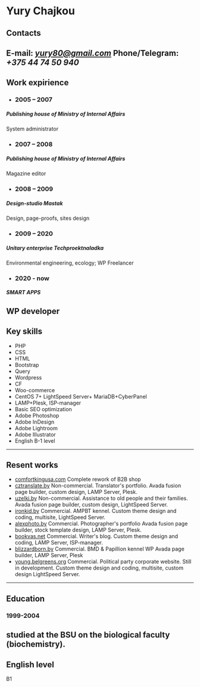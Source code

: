 # Yury Chajkou
## Contacts
 E-mail: *yury80@gmail.com*
Phone/Telegram: *+375 44 74 50 940* 
-------------------------
## Work expirience
* ### 2005 – 2007
##### Publishing house of Ministry of Internal Affairs
System administrator
* ### 2007 – 2008
##### Publishing house of Ministry of Internal Affairs
Magazine editor
* ### 2008 – 2009
##### Design-studio Mastak
Design, page-proofs, sites design
* ### 2009 – 2020
##### Unitary enterprise Techproektnaladka
Environmental engineering, ecology;
WP Freelancer
* ### 2020 - now
##### SMART APPS 
WP developer 
-------------------------
## Key skills
* PHP
* CSS
* HTML
* Bootstrap
* Query
* Wordpress
* CF
* Woo-commerce
* CentOS 7+ LightSpeed Server+ MariaDB+CyberPanel
* LAMP+Plesk, ISP-manager
* Basic SEO optimization
* Adobe Photoshop
* Adobe InDesign
* Adobe Lightroom
* Adobe Illustrator
* English B-1 level
-------------------------
## Resent works
* [comfortkingusa.com](http://comfortkingusa.com) Сomplete rework  of B2B shop
* [cztranslate.by](https://cztranslate.by) Non-commercial. Translator's portfolio. Avada fusion page builder, custom design, LAMP Server, Plesk.
* [uzelki.by](https://uzelki.by) Non-commercial. Assistance to old people and their families. Avada fusion page builder, custom design, LightSpeed Server.
* [ironkid.by](https://ironkid.by) Commercial. AMPBT kennel. Custom theme design and coding, multisite, LightSpeed Server. 
* [alexphoto.by](https://alexphoto.by) Commercial. Photographer's portfolio Avada fusion page builder, stock template design, LAMP Server, Plesk.
* [bookvas.net](https://bookvas.net) Commercial. Writer's blog. Custom theme design and coding, LAMP Server, ISP-manager. 
* [blizzardborn.by](https://blizzardborn.by) Commercial. BMD & Papillion kennel WP Avada page builder, LAMP Server, Plesk
* [young.belgreens.org](https://young.belgreens.org) Commercial. Political party corporate website. Still in development. Custom theme design and coding, multisite, custom design LightSpeed Server.
-------------------------
## Education
###  1999-2004 
studied at the BSU on the biological faculty (biochemistry).
-------------------------
## English level 
B1
